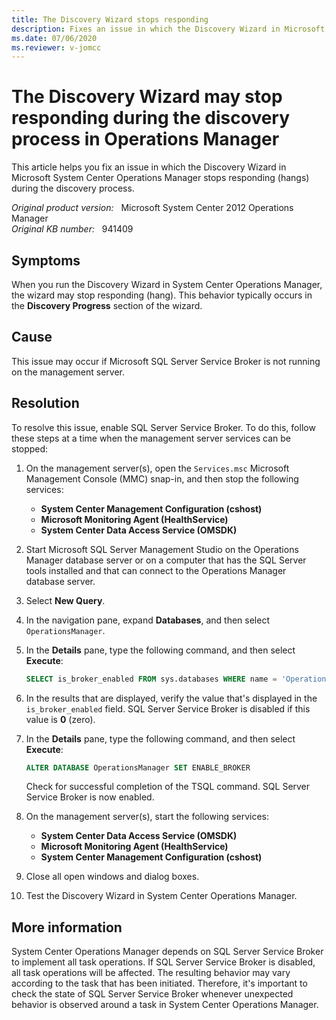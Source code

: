 ```yaml
---
title: The Discovery Wizard stops responding
description: Fixes an issue in which the Discovery Wizard in Microsoft System Center Operations Manager stops responding (hangs) during the discovery process.
ms.date: 07/06/2020
ms.reviewer: v-jomcc
---
```

# The Discovery Wizard may stop responding during the discovery process in Operations Manager

This article helps you fix an issue in which the Discovery Wizard in Microsoft System Center Operations Manager stops responding (hangs) during the discovery process.

_Original product version:_ &nbsp; Microsoft System Center 2012 Operations Manager  
_Original KB number:_ &nbsp; 941409

## Symptoms

When you run the Discovery Wizard in System Center Operations Manager, the wizard may stop responding (hang). This behavior typically occurs in the **Discovery Progress** section of the wizard.

## Cause

This issue may occur if Microsoft SQL Server Service Broker is not running on the management server.

## Resolution

To resolve this issue, enable SQL Server Service Broker. To do this, follow these steps at a time when the management server services can be stopped:

1. On the management server(s), open the `Services.msc` Microsoft Management Console (MMC) snap-in, and then stop the following services:

   - **System Center Management Configuration (cshost)**
   - **Microsoft Monitoring Agent (HealthService)**
   - **System Center Data Access Service (OMSDK)**

2. Start Microsoft SQL Server Management Studio on the Operations Manager database server or on a computer that has the SQL Server tools installed and that can connect to the Operations Manager database server.
3. Select **New Query**.
4. In the navigation pane, expand **Databases**, and then select `OperationsManager`.
5. In the **Details** pane, type the following command, and then select **Execute**:

   ```sql
   SELECT is_broker_enabled FROM sys.databases WHERE name = 'OperationsManager'
   ```

6. In the results that are displayed, verify the value that's displayed in the `is_broker_enabled` field. SQL Server Service Broker is disabled if this value is **0** (zero).
7. In the **Details** pane, type the following command, and then select **Execute**:

   ```sql
   ALTER DATABASE OperationsManager SET ENABLE_BROKER
   ```

   Check for successful completion of the TSQL command. SQL Server Service Broker is now enabled.

8. On the management server(s), start the following services:

   - **System Center Data Access Service (OMSDK)**
   - **Microsoft Monitoring Agent (HealthService)**
   - **System Center Management Configuration (cshost)**

9. Close all open windows and dialog boxes.
10. Test the Discovery Wizard in System Center Operations Manager.

## More information

System Center Operations Manager depends on SQL Server Service Broker to implement all task operations. If SQL Server Service Broker is disabled, all task operations will be affected. The resulting behavior may vary according to the task that has been initiated. Therefore, it's important to check the state of SQL Server Service Broker whenever unexpected behavior is observed around a task in System Center Operations Manager.
